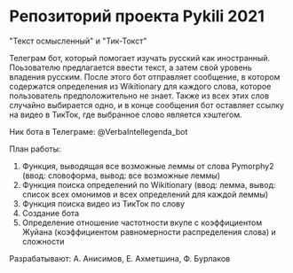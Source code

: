 # Репозиторий проекта Pykili 2021
"Текст осмысленный" и "Тик-Токст"

Телеграм бот, который помогает изучать русский как иностранный. Поьзователю предлагается ввести текст, а затем свой уровень владения русским. После этого бот отправляет сообщение, в котором содержатся определения из Wikitionary для каждого слова, которое пользователь предположительно не знает. Также из всех этих слов случайно выбирается одно, и в конце сообщения бот оставляет ссылку на видео в ТикТок, где выбранное слово является хэштегом.

Ник бота в Телеграме: @VerbaIntellegenda_bot

План работы:
1. Функция, выводящая все возможные леммы от слова Pymorphy2 (ввод: словоформа, вывод: все возможные леммы)
2. Функция поиска определений по Wikitionary (ввод: лемма, вывод: список всех омонимов и всех определений для каждой леммы)
3. Функция поиска видео из ТикТок по слову
4. Создание бота
5. Определение отношение частотности вкупе с коэффициентом Жуйана (коэффициентом равномерности распределения слова) и сложности

Разрабатывают: А. Анисимов, Е. Ахметшина, Ф. Бурлаков

